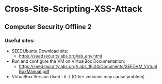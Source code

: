 # Cross-Site-Scripting-XSS-Attack
## Computer Security Offline 2
### Useful sites:
- SEEDUbuntu Download site:
  - https://seedsecuritylabs.org/lab_env.html
- Run and configure the VM on VirtualBox Documentation:
  - https://seedsecuritylabs.org/Labs_16.04/Documents/SEEDVM_VirtualBoxManual.pdf
- VirtualBox Version Used : `6.1` (Other versions may cause problem)
